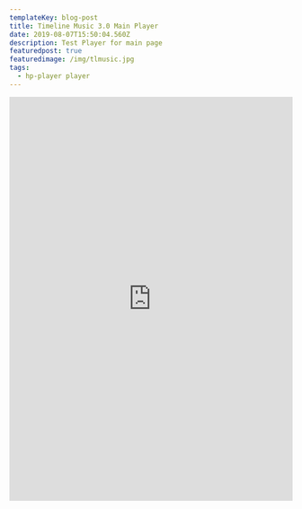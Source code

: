 ```yaml
---
templateKey: blog-post
title: Timeline Music 3.0 Main Player
date: 2019-08-07T15:50:04.560Z
description: Test Player for main page
featuredpost: true
featuredimage: /img/tlmusic.jpg
tags:
  - hp-player player
---
```

<iframe frameborder="0" width="100%" height="720px" src="https://play.webvideocore.net/popapp.php?l=618&w=720&h=800&p=85nmy2qcg4kkgsg&title=Timeline+Music+main+channel&bgcolor1=%23ffffff&bgcolor2=%23e0e0e0&hide_playlist=1&hide_description=1&hide_live_chat=&layout=default&is_inversed=&theme=light&image=&use_html5=1&live_id=2dduo643aqtc&sel_playlist=&sel_multiplaylist=&is_responsive=1&is_vertical=&one_thumb_per_row=&thumbs_size=medium&disable_hash=1&skinAlpha=50&colorBase=%23202020&colorIcon=%23ffffff&colorHighlight=%235cbbf5&fs_popin=&start_volume=100&close_button=&player_align=NONE&player_bar=1&auto_play=&auto_hide_player_controls=1&chat_position=1&description_position=&playlist_position=&allow_fullscreen=1&player_start_volume=100&widget_height_behavior=0&template_published_fields=-1" allowfullscreen></iframe>
